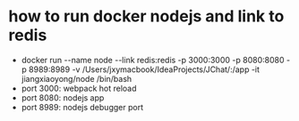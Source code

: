 how to run docker nodejs and link to redis
===============================================
- docker run --name node --link redis:redis -p 3000:3000 -p 8080:8080 -p 8989:8989 -v /Users/jxymacbook/IdeaProjects/JChat/:/app -it jiangxiaoyong/node /bin/bash
- port 3000: webpack hot reload
- port 8080: nodejs app
- port 8989: nodejs debugger port

